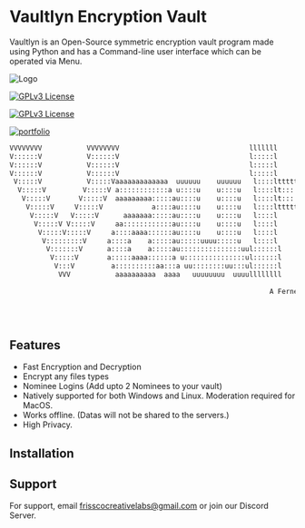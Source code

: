 
# Vaultlyn Encryption Vault

Vaultlyn is an Open-Source symmetric encryption vault program made using Python and has a Command-line user interface which can be operated via Menu. 


![Logo](https://firebasestorage.googleapis.com/v0/b/millie-book-cover.appspot.com/o/Vaultlyn%20PNG.png?alt=media&token=1de2988e-ea30-4e5f-acbd-d5ccc1ddcb3d)

[![GPLv3 License](https://img.shields.io/badge/License-GPL%20v3-green.svg)](https://opensource.org/licenses/)

[![GPLv3 License](https://img.shields.io/badge/Join%20us%20on-Discord-blue)](https://discord.gg/j2Yw7mAdRt)

[![portfolio](https://img.shields.io/badge/my_portfolio-000?style=for-the-badge&logo=ko-fi&logoColor=white)](https://sidharthplportfolio.netlify.app)

``` Bash
VVVVVVVV           VVVVVVVV                                lllllll         tttt          lllllll                                           
V::::::V           V::::::V                                l:::::l      ttt:::t          l:::::l                                           
V::::::V           V::::::V                                l:::::l      t:::::t          l:::::l                                           
V::::::V           V::::::V                                l:::::l      t:::::t          l:::::l                                           
 V:::::V           V:::::Vaaaaaaaaaaaaa  uuuuuu    uuuuuu   l::::lttttttt:::::ttttttt     l::::lyyyyyyy           yyyyyyynnnn  nnnnnnnn    
  V:::::V         V:::::V a::::::::::::a u::::u    u::::u   l::::lt:::::::::::::::::t     l::::l y:::::y         y:::::y n:::nn::::::::nn  
   V:::::V       V:::::V  aaaaaaaaa:::::au::::u    u::::u   l::::lt:::::::::::::::::t     l::::l  y:::::y       y:::::y  n::::::::::::::nn 
    V:::::V     V:::::V            a::::au::::u    u::::u   l::::ltttttt:::::::tttttt     l::::l   y:::::y     y:::::y   nn:::::::::::::::n
     V:::::V   V:::::V      aaaaaaa:::::au::::u    u::::u   l::::l      t:::::t           l::::l    y:::::y   y:::::y      n:::::nnnn:::::n
      V:::::V V:::::V     aa::::::::::::au::::u    u::::u   l::::l      t:::::t           l::::l     y:::::y y:::::y       n::::n    n::::n
       V:::::V:::::V     a::::aaaa::::::au::::u    u::::u   l::::l      t:::::t           l::::l      y:::::y:::::y        n::::n    n::::n
        V:::::::::V     a::::a    a:::::au:::::uuuu:::::u   l::::l      t:::::t    tttttt l::::l       y:::::::::y         n::::n    n::::n
         V:::::::V      a::::a    a:::::au:::::::::::::::uul::::::l     t::::::tttt:::::tl::::::l       y:::::::y          n::::n    n::::n
          V:::::V       a:::::aaaa::::::a u:::::::::::::::ul::::::l     tt::::::::::::::tl::::::l        y:::::y           n::::n    n::::n
           V:::V         a::::::::::aa:::a uu::::::::uu:::ul::::::l       tt:::::::::::ttl::::::l       y:::::y            n::::n    n::::n
            VVV           aaaaaaaaaa  aaaa   uuuuuuuu  uuuullllllll         ttttttttttt  llllllll      y:::::y             nnnnnn    nnnnnn
                                                                                                      y:::::y                              
                                                                A Fernet Cryptographic Vault.        y:::::y                by Sidharth P.L
                                                                                                    y:::::y                                
                                                                                                   y:::::y                                 
                                                                                                  yyyyyyy  
```
                                                                                                  
## Features

- Fast Encryption and Decryption
- Encrypt any files types
- Nominee Logins (Add upto 2 Nominees to your vault)
- Natively supported for both Windows and Linux. Moderation required for MacOS.
- Works offline. (Datas will not be shared to the servers.)
- High Privacy.

## Installation

## Support

For support, email frisscocreativelabs@gmail.com or join our Discord Server.
